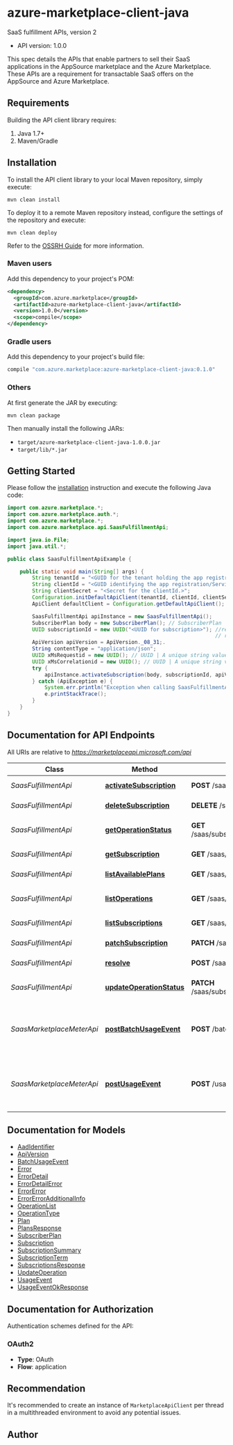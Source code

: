 # azure-marketplace-client-java

SaaS fulfillment APIs, version 2
- API version: 1.0.0
  
This spec details the APIs that enable partners to sell their SaaS applications in the AppSource marketplace and the Azure Marketplace. These APIs are a requirement for transactable SaaS offers on the AppSource and Azure Marketplace.


## Requirements

Building the API client library requires:
1. Java 1.7+
2. Maven/Gradle

## Installation

To install the API client library to your local Maven repository, simply execute:

```shell
mvn clean install
```

To deploy it to a remote Maven repository instead, configure the settings of the repository and execute:

```shell
mvn clean deploy
```

Refer to the [OSSRH Guide](http://central.sonatype.org/pages/ossrh-guide.html) for more information.

### Maven users

Add this dependency to your project's POM:

```xml
<dependency>
  <groupId>com.azure.marketplace</groupId>
  <artifactId>azure-marketplace-client-java</artifactId>
  <version>1.0.0</version>
  <scope>compile</scope>
</dependency>
```

### Gradle users

Add this dependency to your project's build file:

```groovy
compile "com.azure.marketplace:azure-marketplace-client-java:0.1.0"
```

### Others

At first generate the JAR by executing:

```shell
mvn clean package
```

Then manually install the following JARs:

* `target/azure-marketplace-client-java-1.0.0.jar`
* `target/lib/*.jar`

## Getting Started

Please follow the [installation](#installation) instruction and execute the following Java code:

```java
import com.azure.marketplace.*;
import com.azure.marketplace.auth.*;
import com.azure.marketplace.*;
import com.azure.marketplace.api.SaasFulfillmentApi;

import java.io.File;
import java.util.*;

public class SaasFulfillmentApiExample {

    public static void main(String[] args) {
        String tenantId = "<GUID for the tenant holding the app registration/Service Principal.>";
        String clientId = "<GUID identifying the app registration/Service Principal.>";
        String clientSecret = "<Secret for the clientId.>";
        Configuration.initDefaultApiClient(tenantId, clientId, clientSecret);
        ApiClient defaultClient = Configuration.getDefaultApiClient();

        SaasFulfillmentApi apiInstance = new SaasFulfillmentApi();
        SubscriberPlan body = new SubscriberPlan(); // SubscriberPlan | 
        UUID subscriptionId = new UUID("<UUID for subscription>"); //retrieved from SaasFilfillmentApi. 
                                                                   // resolve, listSubcriptions, etc. 
        ApiVersion apiVersion = ApiVersion._08_31;.
        String contentType = "application/json";
        UUID xMsRequestid = new UUID(); // UUID | A unique string value for tracking the request from the client, preferably a GUID. If this value isn't provided, one will be generated and provided in the response headers.
        UUID xMsCorrelationid = new UUID(); // UUID | A unique string value for operation on the client. This parameter correlates all events from client operation with events on the server side. If this value isn't provided, one will be generated and provided in the response headers.
        try {
            apiInstance.activateSubscription(body, subscriptionId, apiVersion, contentType, xMsRequestid, xMsCorrelationid);
        } catch (ApiException e) {
            System.err.println("Exception when calling SaasFulfillmentApi#activateSubscription");
            e.printStackTrace();
        }
    }
}
```

## Documentation for API Endpoints

All URIs are relative to *https://marketplaceapi.microsoft.com/api*

Class | Method | HTTP request | Description
------------ | ------------- | ------------- | -------------
*SaasFulfillmentApi* | [**activateSubscription**](docs/SaasFulfillmentApi.md#activateSubscription) | **POST** /saas/subscriptions/{subscriptionId}/activate | Activate a subscription
*SaasFulfillmentApi* | [**deleteSubscription**](docs/SaasFulfillmentApi.md#deleteSubscription) | **DELETE** /saas/subscriptions/{subscriptionId} | Delete a subscription
*SaasFulfillmentApi* | [**getOperationStatus**](docs/SaasFulfillmentApi.md#getOperationStatus) | **GET** /saas/subscriptions/{subscriptionId}/operations/{operationId} | Get operation status
*SaasFulfillmentApi* | [**getSubscription**](docs/SaasFulfillmentApi.md#getSubscription) | **GET** /saas/subscriptions/{subscriptionId} | Get subscription
*SaasFulfillmentApi* | [**listAvailablePlans**](docs/SaasFulfillmentApi.md#listAvailablePlans) | **GET** /saas/subscriptions/{subscriptionId}/listAvailablePlans | List available plans
*SaasFulfillmentApi* | [**listOperations**](docs/SaasFulfillmentApi.md#listOperations) | **GET** /saas/subscriptions/{subscriptionId}/operations | List outstanding operations
*SaasFulfillmentApi* | [**listSubscriptions**](docs/SaasFulfillmentApi.md#listSubscriptions) | **GET** /saas/subscriptions/ | List subscriptions
*SaasFulfillmentApi* | [**patchSubscription**](docs/SaasFulfillmentApi.md#patchSubscription) | **PATCH** /saas/subscriptions/{subscriptionId} | Patch a subscription
*SaasFulfillmentApi* | [**resolve**](docs/SaasFulfillmentApi.md#resolve) | **POST** /saas/subscriptions/resolve | Resolve a subscription
*SaasFulfillmentApi* | [**updateOperationStatus**](docs/SaasFulfillmentApi.md#updateOperationStatus) | **PATCH** /saas/subscriptions/{subscriptionId}/operations/{operationId} | Update the status of an operation
*SaasMarketplaceMeterApi* | [**postBatchUsageEvent**](docs/SaasMarketplaceMeterApi.md#postBatchUsageEvent) | **POST** /batchUsageEvent | Posts a set of usage events to the marketplace metering service API.
*SaasMarketplaceMeterApi* | [**postUsageEvent**](docs/SaasMarketplaceMeterApi.md#postUsageEvent) | **POST** /usageEvent | Posts a single usage event to the marketplace metering service API.

## Documentation for Models

 - [AadIdentifier](docs/AadIdentifier.md)
 - [ApiVersion](docs/ApiVersion.md)
 - [BatchUsageEvent](docs/BatchUsageEvent.md)
 - [Error](docs/Error.md)
 - [ErrorDetail](docs/ErrorDetail.md)
 - [ErrorDetailError](docs/ErrorDetailError.md)
 - [ErrorError](docs/ErrorError.md)
 - [ErrorErrorAdditionalInfo](docs/ErrorErrorAdditionalInfo.md)
 - [OperationList](docs/OperationList.md)
 - [OperationType](docs/OperationType.md)
 - [Plan](docs/Plan.md)
 - [PlansResponse](docs/PlansResponse.md)
 - [SubscriberPlan](docs/SubscriberPlan.md)
 - [Subscription](docs/Subscription.md)
 - [SubscriptionSummary](docs/SubscriptionSummary.md)
 - [SubscriptionTerm](docs/SubscriptionTerm.md)
 - [SubscriptionsResponse](docs/SubscriptionsResponse.md)
 - [UpdateOperation](docs/UpdateOperation.md)
 - [UsageEvent](docs/UsageEvent.md)
 - [UsageEventOkResponse](docs/UsageEventOkResponse.md)

## Documentation for Authorization

Authentication schemes defined for the API:
### OAuth2

- **Type**: OAuth
- **Flow**: application



## Recommendation

It's recommended to create an instance of `MarketplaceApiClient` per thread in a multithreaded environment to avoid any potential issues.

## Author


